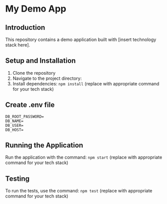# My Demo App

## Introduction

This repository contains a demo application built with [insert technology stack here].

## Setup and Installation

1. Clone the repository
2. Navigate to the project directory:
3. Install dependencies: `npm install` (replace with appropriate command for your tech stack)

## Create .env file 

```.env
DB_ROOT_PASSWORD=
DB_NAME=
DB_USER=
DB_HOST=
```

## Running the Application

Run the application with the command: `npm start` (replace with appropriate command for your tech stack)

## Testing

To run the tests, use the command: `npm test` (replace with appropriate command for your tech stack)
